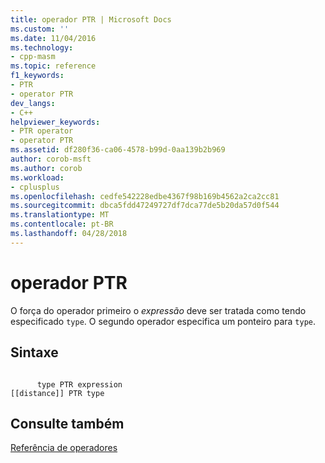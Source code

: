 ```yaml
---
title: operador PTR | Microsoft Docs
ms.custom: ''
ms.date: 11/04/2016
ms.technology:
- cpp-masm
ms.topic: reference
f1_keywords:
- PTR
- operator PTR
dev_langs:
- C++
helpviewer_keywords:
- PTR operator
- operator PTR
ms.assetid: df280f36-ca06-4578-b99d-0aa139b2b969
author: corob-msft
ms.author: corob
ms.workload:
- cplusplus
ms.openlocfilehash: cedfe542228edbe4367f98b169b4562a2ca2cc81
ms.sourcegitcommit: dbca5fdd47249727df7dca77de5b20da57d0f544
ms.translationtype: MT
ms.contentlocale: pt-BR
ms.lasthandoff: 04/28/2018
---
```

# <a name="operator-ptr"></a>operador PTR
O força do operador primeiro o *expressão* deve ser tratada como tendo especificado `type`. O segundo operador especifica um ponteiro para `type`.  
  
## <a name="syntax"></a>Sintaxe  
  
```  
  
      type PTR expression  
[[distance]] PTR type  
```  
  
## <a name="see-also"></a>Consulte também  
 [Referência de operadores](../../assembler/masm/operators-reference.md)